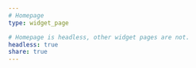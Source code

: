 ```yaml
---
# Homepage
type: widget_page

# Homepage is headless, other widget pages are not.
headless: true
share: true
---
```

